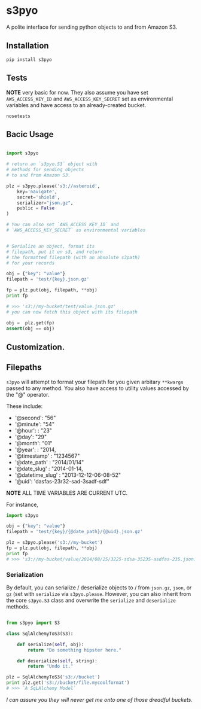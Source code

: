 # s3pyo 

A polite interface for sending python objects to and from Amazon S3.

## Installation

```
pip install s3pyo
```

## Tests

**NOTE** very basic for now. They also assume you have set `AWS_ACCESS_KEY_ID` and 
`AWS_ACCESS_KEY_SECRET` set as environmental variables and have access to an already-created 
bucket.

```
nosetests
```

## Bacic Usage

```python

import s3pyo

# return an `s3pyo.S3` object with 
# methods for sending objects
# to and from Amazon S3.

plz = s3pyo.please('s3://asteroid', 
	key='navigate',
	secret='shield',
	serializer="json.gz",
	public = False
)

# You can also set `AWS_ACCESS_KEY_ID` and 
# `AWS_ACCESS_KEY_SECRET` as environmental variables


# Serialize an object, format its
# filepath, put it on s3, and return
# the formatted filepath (with an absolute s3path) 
# for your records

obj = {"key": "value"}
filepath = 'test/{key}.json.gz'

fp = plz.put(obj, filepath, **obj)
print fp

# >>> 's3://my-bucket/test/value.json.gz'
# you can now fetch this object with its filepath

obj =  plz.get(fp)
assert(obj == obj)

```

## Customization.

## Filepaths

`s3pyo` will attempt to format your filepath
for you given arbitary `**kwargs` passed to 
any method. You also have access to utility values 
accessed by the "@" operator.

These include:

- '@second': "56"
- '@minute': "54"
- '@hour': : "23"
- '@day': "29"
- '@month': "01"
- '@year': : "2014,
- '@timestamp' : "1234567"
- '@date_path' : "2014/01/14"
- '@date_slug' : "2014-01-14,
- '@datetime_slug' : "2013-12-12-06-08-52"
- '@uid': 'dasfas-23r32-sad-3sadf-sdf"

**NOTE** ALL TIME VARIABLES ARE CURRENT UTC.

For instance,

``` python 
import s3pyo

obj = {"key": "value"}
filepath = 'test/{key}/{@date_path}/{@uid}.json.gz'

plz = s3pyo.please('s3://my-bucket')
fp = plz.put(obj, filepath, **obj)
print fp 
# >>> 's3://my-bucket/value/2014/08/25/3225-sdsa-35235-asdfas-235.json.gz'

```



### Serialization

By default, you can serialize / deserialize objects to / from `json.gz`, 
`json`, or `gz` (set with `serialize` via `s3pyo.please`. However, you can also inherit from the core `s3pyo.S3` class and overwrite the `serialize` and `deserialize` methods.

```python

from s3pyo import S3

class SqlAlchemyToS3(S3):

	def serialize(self, obj):
		return "Do something hipster here."

	def deserialize(self, string):
		return "Undo it."

plz = SqlAlchemyToS3('s3://bucket')
print plz.get('s3://bucket/file.mycoolformat')
# >>> `A SqLAlchemy Model`
```

_I can assure you they will never get me onto one of those dreadful buckets._
